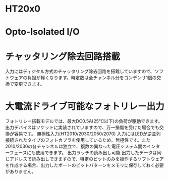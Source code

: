 # HT20x0
# Opto-Isolated I/O
# チャッタリング除去回路搭載
入力にはディジタル方式のチャッタリング除去回路を搭載していますので、ソフトウェアの負担が軽くなります。時定数は全チャンネル分をコンデンサ1個の交換で変更できます。
# 大電流ドライブ可能なフォトリレー出力
フォトリレー搭載モデルでは、最大DC0.5A(25℃以下)の負荷が駆動できます。出力デバイスはソケットに実装されていますので、万一損傷を受けた場合でも交換が容易です。
無極性入力(HT2010/2030/2050/2070)
入力にはLEDが逆並列接続されたタイプのフォトカプラを使用しているため、無極性です。また2010/2030の各チャンネルは独立で、複数の異なった電圧システム間のインターフェースにも使用できます。
出力ラッチの読み出し可能
出力したデータは同じアドレスで読み出しできますので、特定のビットのみを操作するソフトウェアを作成する場合、出力したポートのビットパターンをメモリに保存しておく必要がありません。


